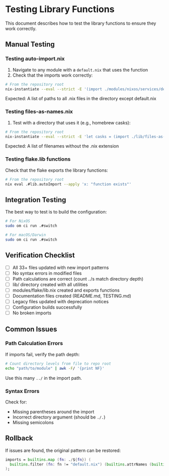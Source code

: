 # Testing Library Functions

This document describes how to test the library functions to ensure they work correctly.

## Manual Testing

### Testing auto-import.nix

1. Navigate to any module with a `default.nix` that uses the function
2. Check that the imports work correctly:

```bash
# From the repository root
nix-instantiate --eval --strict -E '(import ./modules/nixos/services/default.nix { }).imports'
```

Expected: A list of paths to all .nix files in the directory except default.nix

### Testing files-as-names.nix

1. Test with a directory that uses it (e.g., homebrew casks):

```bash
# From the repository root
nix-instantiate --eval --strict -E 'let casks = (import ./lib/files-as-names.nix) ./modules/darwin/packages/casks; in casks'
```

Expected: A list of filenames without the .nix extension

### Testing flake.lib functions

Check that the flake exports the library functions:

```bash
# From the repository root
nix eval .#lib.autoImport --apply 'x: "function exists"'
```

## Integration Testing

The best way to test is to build the configuration:

```bash
# For NixOS
sudo om ci run .#switch

# For macOS/Darwin
sudo om ci run .#switch
```

## Verification Checklist

- [ ] All 33+ files updated with new import patterns
- [ ] No syntax errors in modified files
- [ ] Path calculations are correct (count ../s match directory depth)
- [ ] lib/ directory created with all utilities
- [ ] modules/flake/lib.nix created and exports functions
- [ ] Documentation files created (README.md, TESTING.md)
- [ ] Legacy files updated with deprecation notices
- [ ] Configuration builds successfully
- [ ] No broken imports

## Common Issues

### Path Calculation Errors

If imports fail, verify the path depth:
```bash
# Count directory levels from file to repo root
echo "path/to/module" | awk -F/ '{print NF}'
```

Use this many `../` in the import path.

### Syntax Errors

Check for:
- Missing parentheses around the import
- Incorrect directory argument (should be `./.`)
- Missing semicolons

## Rollback

If issues are found, the original pattern can be restored:

```nix
imports = builtins.map (fn: ./${fn}) (
  builtins.filter (fn: fn != "default.nix") (builtins.attrNames (builtins.readDir ./.))
);
```
